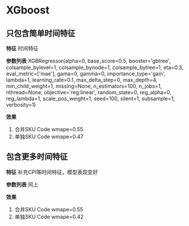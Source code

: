 # XGboost

## 只包含简单时间特征

**特征**
时间特征

**参数列表**
XGBRegressor(alpha=0, base_score=0.5, booster='gbtree', colsample_bylevel=1,
             colsample_bynode=1, colsample_bytree=1, eta=0.3,
             eval_metric=['mae'], gama=0, gamma=0, importance_type='gain',
             lambda=1, learning_rate=0.1, max_delta_step=0, max_depth=4,
             min_child_weight=1, missing=None, n_estimators=100, n_jobs=1,
             nthread=None, objective='reg:linear', random_state=0, reg_alpha=0,
             reg_lambda=1, scale_pos_weight=1, seed=100, silent=1, subsample=1,
             verbosity=1)

**效果**
1. 合并SKU Code wmape=0.55
2. 单独SKU Code wmape=0.47

## 包含更多时间特征

**特征**
补充CPI等时间特征，模型表现变好

**参数列表**
同上

**效果**
1. 合并SKU Code wmape=0.55
2. 单独SKU Code wmape=0.42
